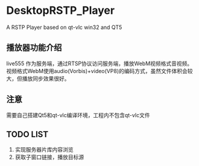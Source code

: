 # DesktopRSTP_Player

A RSTP Player based on qt-vlc win32 and QT5

## 播放器功能介绍

live555 作为服务端，通过RTSP协议访问服务端，播放WebM视频格式音视频。
视频格式WebM使用audio(Vorbis)+video(VP8)的编码方式，虽然文件体积会较大，但播放同步效果很好。

## 注意

需要自己搭建Qt5和qt-vlc编译环境，工程内不包含qt-vlc文件

## TODO LIST

 1. 实现服务器片库内容浏览
 2. 获取子窗口链接，播放目标源
